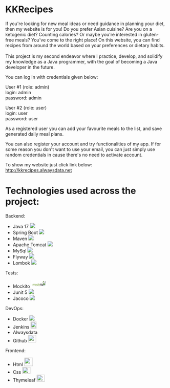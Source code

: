 # KKRecipes

If you're looking for new meal ideas or need guidance in planning your diet, then my website is for you! Do you prefer
Asian cuisine? Are you on a ketogenic diet? Counting calories? Or maybe you're interested in gluten-free meals? You've
come to the right place! On this website, you can find recipes from around the world based on your preferences or
dietary habits.<br><br>
This project is my second endeavor where I practice, develop, and solidify my knowledge as a Java programmer, with the
goal of becoming a Java developer in the future.

You can log in with credentials given below:

User #1 (role: admin)<br>
login: admin<br>
password: admin<br>

User #2 (role: user)<br>
login: user<br>
password: user<br>

As a registered user you can add your favourite meals to the list, and save generated daily meal plans.

You can also register your account and try functionalities of my app.
If for some reason you don't want to use your email, you can just simply use
random credentials in cause there's no need to activate account.

To show my website just click link below:<br>
http://kkrecipes.alwaysdata.net

# Technologies used across the project:

Backend:

- Java 17 <img width="23px" src="https://cdn-icons-png.flaticon.com/512/226/226777.png"/>
- Spring
  Boot <img width="29px" src="https://user-images.githubusercontent.com/33158051/103466606-760a4000-4d14-11eb-9941-2f3d00371471.png"/>
- Maven <img width="45px" src="https://maven.apache.org/images/maven-logo-white-on-black.purevec.svg"/>
- Apache
  Tomcat <img width="30px" src="https://upload.wikimedia.org/wikipedia/commons/thumb/f/fe/Apache_Tomcat_logo.svg/1280px-Apache_Tomcat_logo.svg.png"/>
- MySql <img width="39px" src="https://www.vectorlogo.zone/logos/mysql/mysql-official.svg"/>
- Flyway <img width="19px" src="https://upload.wikimedia.org/wikipedia/commons/e/e1/Flyway_logo.svg"/>
- Lombok <img width="36px" src="https://kodejava.org/wp-content/uploads/2018/12/lombok.png"/>

Tests:

- Mockito <img width="50px" src="https://raw.githubusercontent.com/mockito/mockito/main/src/javadoc/org/mockito/logo.png"/>
- Junit 5 <img width="50px" src="https://upload.wikimedia.org/wikipedia/commons/5/59/JUnit_5_Banner.png"/>
- Jacoco <img width="50px" src="https://intellitech.pro/wp-content/uploads/2017/05/Jacoco.png"/>

DevOps:

- Docker <img width="25px" src="https://www.docker.com/wp-content/uploads/2022/03/Moby-logo.png"/>
- Jenkins <img width="18px" height="22px" src="https://upload.wikimedia.org/wikipedia/commons/thumb/e/e9/Jenkins_logo.svg/1200px-Jenkins_logo.svg.png"/>
- Alwaysdata <img width="75px" height="13" src="https://i.postimg.cc/4dS1vQRZ/alwaysdata.png"/>
- Github <img width="25px" height="23" src="https://cdn-icons-png.flaticon.com/512/25/25231.png"/>

Frontend:

- Html <img width="27px" height="26" src="https://icon-library.com/images/icon-html5/icon-html5-7.jpg"/>
- Css <img width="25px" height="21" src="https://upload.wikimedia.org/wikipedia/commons/thumb/6/62/CSS3_logo.svg/800px-CSS3_logo.svg.png"/>
- Thymeleaf <img width="25px" height="22" src="https://www.thymeleaf.org/images/thymeleaf.png"/>
